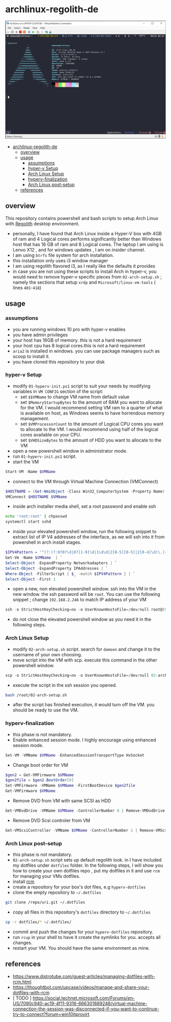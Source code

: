 # archlinux-regolith-de

![regolith](assets/regolith.png)

- [archlinux-regolith-de](#archlinux-regolith-de)
  - [overview](#overview)
  - [usage](#usage)
    - [assumptions](#assumptions)
    - [hyper-v Setup](#hyper-v-setup)
    - [Arch Linux Setup](#arch-linux-setup)
    - [hyperv-finalization](#hyperv-finalization)
    - [Arch Linux post-setup](#arch-linux-post-setup)
  - [references](#references)

## overview

This repository contains powershell and bash scripts to setup Arch Linux with [Regolith](https://regolith-linux.org) desktop environment.

- personally, I have found that Arch Linux inside a Hyper-V box with 4GB of ram and 4 Logical cores performs significantly better
  than Windows host that has 16 GB of ram and 8 Logical cores. The laptop I am using is Lenvo X12 , and for windows updates , I am on insider channel.
- I am using `btrfs` file system for arch installation.
- this installation only uses i3 window manager
- I am using regolith flavored i3, as I really like the defaults it provides
- in case you are not using these scripts to install Arch in hyper-v, you would need to remove hyper-v specific pieces from `02-arch-setup.sh` ; namely the sections that setup `xrdp` and `Microsoft/linux-vm-tools` ( lines `401`-`418`)

## usage

### assumptions

- you are running windows 10 pro with hyper-v enables
- you have admin privileges
- your host has 16GB of memory. this is not a hard requirement
- your host cpu has 8 logical cores.this is not a hard requirement
- `aria2` is installed in windows. you can use package managers such as scoop to install it.
- you have cloned this repository to your disk

### hyper-v Setup

- modify `01-hyperv-init.ps1` script to suit your needs by modifying variables in `VM CONFIG` section of the script:
  - set `$$VMName` to change VM name from default value
  - set `$MemoryStartupBytes` to the amount of RAM you want to allocate for the VM. I would recommend setting VM ram to a quarter of what is available on host, as Windows seems to have horrendous memory management.
  - set `$VMProcessorCount` to the amount of Logical CPU cores you want to allocate to the VM. I would recommend using half of the logical cores available on your CPU.
  - set `$VHDSizeBytes` to the amount of HDD you want to allocate to the VM
- open a new powershell window in administrator mode.
- run `01-hyperv-init.ps1` script.
- start the VM

```powershell
Start-VM -Name $VMName
```

- connect to the VM through Virtual Machine Connection (VMConnect)

```powershell
$HOSTNAME = (Get-WmiObject -Class Win32_ComputerSystem -Property Name).Name
VMConnect $HOSTNAME $VMName
```

- inside arch installer media shell, set a root password and enable ssh

```bash
echo 'root:root' | chpasswd
systemctl start sshd
```

- inside your elevated powershell window, run the following snippet to extract list of IP V4 addresses of the interface, as we will ssh into it from powershell in arch install stages.

```powershell
$IPV4Pattern = '^(?:(?:0?0?\d|0?[1-9]\d|1\d\d|2[0-5][0-5]|2[0-4]\d)\.){3}(?:0?0?\d|0?[1-9]\d|1\d\d|2[0-5][0-5]|2[0-4]\d)$'
Get-Vm -Name $VMName  | `
Select-Object -ExpandProperty Networkadapters | `
Select-Object -ExpandProperty IPAddresses | `
Where-Object -FilterScript { $_ -match $IPV4Pattern } | `
Select-Object -First 1
```

- open a new, non elevated powershell window. ssh into the VM in the new window. the ssh password will be `root`. You can use the following snippet ; change `192.168.2.246` to match IP address of your VM

```powershell
ssh -o StrictHostKeyChecking=no -o UserKnownHostsFile=/dev/null root@192.168.2.246
```

- do not close the elevated powershell window as you need it in the following steps.

### Arch Linux Setup

- modify `02-arch-setup.sh` script. search for `damoon` and change it to the username of your own choosing.
- move script into the VM with scp. execute this command in the other powershell window.

```powershell
scp -o StrictHostKeyChecking=no -o UserKnownHostsFile=/dev/null 02-arch-setup.sh root@192.168.2.246:/root/
```

- execute the script in the ssh session you opened.

```bash
bash /root/02-arch-setup.sh
```

- after the script has finished execution, it would turn off the VM. you should be ready to use the VM.

### hyperv-finalization

- this phase is not mandatory.
- Enable enhanced session mode. I highly encourage using enhanced session mode.

```powershell
Set-VM -VMName $VMName -EnhancedSessionTransportType HvSocket
```

- Change boot order for VM

```powershell
$gen2 = Get-VMFirmware $VMName
$gen2file = $gen2.BootOrder[0]
Set-VMFirmware -VMName $VMName -FirstBootDevice $gen2file
Get-VMFirmware $VMName
```

- Remove DVD from VM with same SCSI as HDD

```powershell
Get-VMDvdDrive -VMName $VMName -ControllerNumber 0 | Remove-VMDvdDrive
```

- Remove DVD Scsi controler from VM

```powershell
Get-VMScsiController -VMName $VMName -ControllerNumber 1 | Remove-VMScsiController
```

### Arch Linux post-setup

- this phase is not mandatory.
- `02-arch-setup.sh` script sets up default regolith look. in I have included my dotfiles under `dotfiles` folder. In the following steps, I will show you how to create your own dotfiles repo , put my dotfiles in it and use `rcm` for managing your VMs dotfiles.
- install [rcm](https://github.com/thoughtbot/rcm)
- create a repository for your box's dot files, e.g `hyperv-dotfiles`
- clone the empty repository to `~/.dotfiles`

```bash
git clone /repo/uri.git ~/.dotfiles
```

- copy all files in this repository's `dotfiles` directory to  `~/.dotfiles`

```bash
cp -r dotfiles/* ~/.dotfiles/
```
- commit and push the changes for your  `hyperv-dotfiles` repository.
- run `rcup` in your shell to have it create the symlinks for you. accepts all changes.
- restart your VM. You should have the same environment as mine.

## references

- https://www.distrotube.com/guest-articles/managing-dotfiles-with-rcm.html
- https://thoughtbot.com/upcase/videos/manage-and-share-your-dotfiles-with-rcm
- [ TODO ] https://social.technet.microsoft.com/Forums/en-US/7090c940-ac19-4f11-9316-666301889248/virtual-machine-connection-the-session-was-disconnected-if-you-want-to-continue-try-to-connect?forum=win10itprovirt
